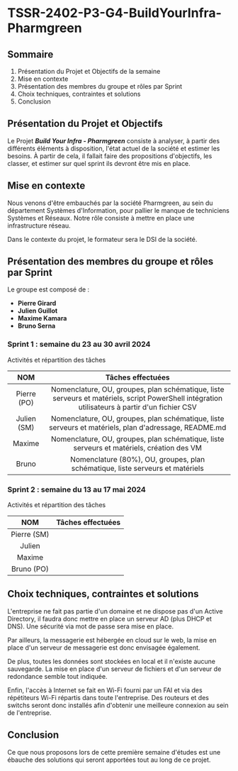# **TSSR-2402-P3-G4-BuildYourInfra-Pharmgreen**

## **Sommaire**

1. Présentation du Projet et Objectifs de la semaine
2. Mise en contexte
3. Présentation des membres du groupe et rôles par Sprint
4. Choix techniques, contraintes et solutions
5. Conclusion

## **Présentation du Projet et Objectifs**

Le Projet **_Build Your Infra - Pharmgreen_** consiste à analyser, à partir des différents éléments à disposition, l'état actuel de la société et estimer les besoins. À partir de cela, il fallait faire des propositions d'objectifs, les classer, et estimer sur quel sprint ils devront être mis en place.

## **Mise en contexte**

Nous venons d'être embauchés par la société Pharmgreen, au sein du département Systèmes d'Information, pour pallier le manque de techniciens Systèmes et Réseaux. Notre rôle consiste à mettre en place une infrastructure réseau.

Dans le contexte du projet, le formateur sera le DSI de la société.

## **Présentation des membres du groupe et rôles par Sprint**

Le groupe est composé de :
* **Pierre Girard**
* **Julien Guillot**
* **Maxime Kamara**
* **Bruno Serna**

### **Sprint 1 : semaine du 23 au 30 avril 2024**

Activités et répartition des tâches

| **NOM** | **Tâches effectuées** |
| :--: | :----------: |
| Pierre (PO) | Nomenclature, OU, groupes, plan schématique, liste serveurs et matériels, script PowerShell intégration utilisateurs à partir d'un fichier CSV |
| Julien (SM) | Nomenclature, OU, groupes, plan schématique, liste serveurs et matériels, plan d'adressage, README.md |
| Maxime |  Nomenclature, OU, groupes, plan schématique, liste serveurs et matériels, création des VM |
| Bruno | Nomenclature (80%), OU, groupes, plan schématique, liste serveurs et matériels |

### **Sprint 2 : semaine du 13 au 17 mai 2024**

Activités et répartition des tâches

| **NOM** | **Tâches effectuées** |
| :--: | :----------: |
| Pierre (SM) | |
| Julien  | |
| Maxime |   |
| Bruno (PO) | |

## **Choix techniques, contraintes et solutions**

L'entreprise ne fait pas partie d'un domaine et ne dispose pas d'un Active Directory, il faudra donc mettre en place un serveur AD (plus DHCP et DNS). Une sécurité via mot de passe sera mise en place.

Par ailleurs, la messagerie est hébergée en cloud sur le web, la mise en place d'un serveur de messagerie est donc envisagée également.

De plus, toutes les données sont stockées en local et il n'existe aucune sauvegarde. La mise en place d'un serveur de fichiers et d'un serveur de redondance semble tout indiquée.

Enfin, l'accès à Internet se fait en Wi-Fi fourni par un FAI et via des répétiteurs Wi-Fi répartis dans toute l'entreprise. Des routeurs et des switchs seront donc installés afin d'obtenir une meilleure connexion au sein de l'entreprise.

## **Conclusion**

Ce que nous proposons lors de cette première semaine d'études est une ébauche des solutions qui seront apportées tout au long de ce projet.
